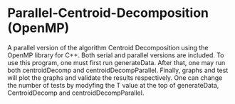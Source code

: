 # Parallel-Centroid-Decomposition (OpenMP)
A parallel version of the algorithm Centroid Decomposition using the OpenMP library for C++.
Both serial and parallel versions are included.
To use this program, one must first run generateData. After that, one may run both centroidDecomp and centroidDecompParallel.
Finally, graphs and test will plot the graphs and validate the results respectively. 
One can change the number of tests by modyfing the T value at the top of generateData, CentroidDecomp and centroidDecompParallel.
